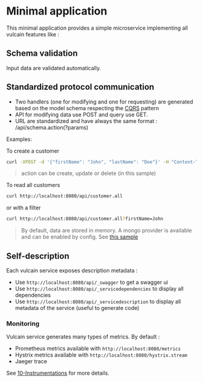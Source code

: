 # Minimal application

This minimal application provides a simple microservice implementing all vulcain features like :

## Schema validation

Input data are validated automatically.

## Standardized protocol communication

* Two handlers (one for modifying and one for requesting) are generated based on the model schema respecting the [CQRS](https://martinfowler.com/bliki/CQRS.html) pattern
* API for modifying data use POST and query use GET.
* URL are standardized and have always the same format : /api/schema.action(?params)

Examples:

To create a customer

```bash
curl -XPOST -d '{"firstName": "John", "lastName": "Doe"}' -H "Content-Type: application/json" http://localhost:8080/api/customer.create
```

> action can be create, update or delete (in this sample)

To read all customers

```bash
curl http://localhost:8080/api/customer.all
```

or with a filter

```bash
curl http://localhost:8080/api/customer.all?firstName=John
```

> By default, data are stored in memory. A mongo provider is available and can be enabled by config. See [this sample](../06-Adding%20persistence/README.md)

## Self-description

Each vulcain service exposes description metadata :

- Use ```http://localhost:8080/api/_swagger``` to get a swagger ui
- Use ```http://localhost:8080/api/_servicedependencies``` to display all dependencies
- Use ```http://localhost:8080/api/_servicedescription``` to display all metadata of the service (useful to generate code)

### Monitoring

Vulcain service generates many types of metrics. By default :

- Prometheus metrics available with ```http://localhost:8080/metrics```  
- Hystrix metrics available with ```http://localhost:8080/hystrix.stream```  
- Jaeger trace

See [10-Instrumentations](../10-Instrumentations/README.md) for more details.
